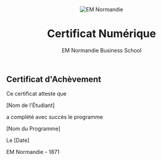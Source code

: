 <!DOCTYPE html>
<html lang="fr">
<head>
    <meta charset="UTF-8">
    <meta name="viewport" content="width=device-width, initial-scale=1.0">
    <title>Certificat Numérique</title>
    <link rel="stylesheet" href="styles.css">
</head>
<body>
    <header>
        <img src="logo-em-normandie.png" alt="EM Normandie" class="logo">
        <h1>Certificat Numérique</h1>
        <p class="subtitle">EM Normandie Business School</p>
    </header>
    <section class="certificate">
        <h2>Certificat d'Achèvement</h2>
        <p>Ce certificat atteste que</p>
        <p class="name">[Nom de l'Étudiant]</p>
        <p>a complété avec succès le programme</p>
        <p class="program">[Nom du Programme]</p>
        <p class="date">Le [Date]</p>
    </section>
    <footer>
        <p>EM Normandie - 1871</p>
    </footer>
</body>
</html> 
